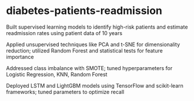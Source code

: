 # diabetes-patients-readmission

Built supervised learning models to identify high-risk patients and estimate readmission rates using patient data of 10 years

Applied unsupervised techniques like PCA and t-SNE for dimensionality reduction; utilized Random Forest and statistical tests for feature importance

Addressed class imbalance with SMOTE; tuned hyperparameters for Logistic Regression, KNN, Random Forest

Deployed LSTM and LightGBM models using TensorFlow and scikit-learn frameworks; tuned parameters to optimize recall
